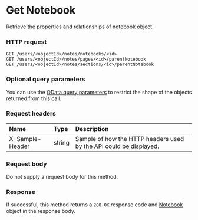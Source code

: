 # Get Notebook

Retrieve the properties and relationships of notebook object.
### HTTP request
```http
GET /users/<objectId>/notes/notebooks/<id>
GET /users/<objectId>/notes/pages/<id>/parentNotebook
GET /users/<objectId>/notes/sections/<id>/parentNotebook
```
### Optional query parameters
You can use the [OData query parameters](odata-optional-query-parameters.md) to restrict the shape of the objects returned from this call.
### Request headers
| Name       | Type | Description|
|:-----------|:------|:----------|
| X-Sample-Header  | string  | Sample of how the HTTP headers used by the API could be displayed.|

### Request body
Do not supply a request body for this method.
### Response
If successful, this method returns a `200 OK` response code and [Notebook](../resources/notebook.md) object in the response body.
